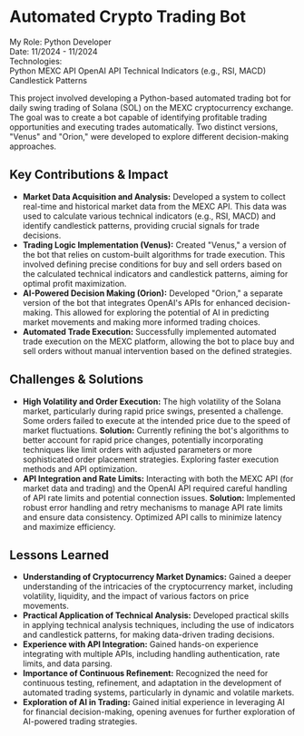 <h1 class="text-4xl font-bold mb-8">Automated Crypto Trading Bot</h1>
<div class="project-container">
    <div class="role-tech-container">
        <div class="role-container">
            <span class="role-label">My Role:</span>
            <span class="role-text">Python Developer</span>
        </div>
        <div class="role-container">
            <span class="role-label">Date:</span>
            <span class="role-text">11/2024 - 11/2024</span>
        </div>
        <div class="tech-container">
            <span class="tech-label">Technologies:</span>
            <div class="tech-list">
                <span class="tech-badge">Python</span>
                <span class="tech-badge">MEXC API</span>
                <span class="tech-badge">OpenAI API</span>
                <span class="tech-badge">Technical Indicators (e.g., RSI, MACD)</span> <span class="tech-badge">Candlestick Patterns</span>
            </div>
        </div>
    </div>
    <p class="project-description">
        This project involved developing a Python-based automated trading bot for daily swing trading of Solana (SOL) on the MEXC cryptocurrency exchange.  The goal was to create a bot capable of identifying profitable trading opportunities and executing trades automatically.  Two distinct versions, "Venus" and "Orion," were developed to explore different decision-making approaches.
    </p>
    <h2 class="section-heading">Key Contributions & Impact</h2>
    <ul>
        <li>
            <strong>Market Data Acquisition and Analysis:</strong>
            Developed a system to collect real-time and historical market data from the MEXC API.  This data was used to calculate various technical indicators (e.g., RSI, MACD) and identify candlestick patterns, providing crucial signals for trade decisions.
        </li>
        <li>
            <strong>Trading Logic Implementation (Venus):</strong>
            Created "Venus," a version of the bot that relies on custom-built algorithms for trade execution.  This involved defining precise conditions for buy and sell orders based on the calculated technical indicators and candlestick patterns, aiming for optimal profit maximization.
        </li>
        <li>
            <strong>AI-Powered Decision Making (Orion):</strong>
            Developed "Orion," a separate version of the bot that integrates OpenAI's APIs for enhanced decision-making.  This allowed for exploring the potential of AI in predicting market movements and making more informed trading choices.
        </li>
        <li>
            <strong>Automated Trade Execution:</strong>
            Successfully implemented automated trade execution on the MEXC platform, allowing the bot to place buy and sell orders without manual intervention based on the defined strategies.
        </li>
    </ul>
    <h2 class="section-heading">Challenges & Solutions</h2>
    <ul>
        <li>
            <div class="challenge-solution">
                <strong>High Volatility and Order Execution:</strong> The high volatility of the Solana market, particularly during rapid price swings, presented a challenge.  Some orders failed to execute at the intended price due to the speed of market fluctuations.
                <span class="solution">
      <strong>Solution:</strong>  Currently refining the bot's algorithms to better account for rapid price changes, potentially incorporating techniques like limit orders with adjusted parameters or more sophisticated order placement strategies.  Exploring faster execution methods and API optimization.
    </span>
            </div>
        </li>
        <li>
            <div class="challenge-solution">
                <strong>API Integration and Rate Limits:</strong> Interacting with both the MEXC API (for market data and trading) and the OpenAI API required careful handling of API rate limits and potential connection issues.
                <span class="solution">
              <strong>Solution:</strong> Implemented robust error handling and retry mechanisms to manage API rate limits and ensure data consistency.  Optimized API calls to minimize latency and maximize efficiency.
            </span>
            </div>
        </li>
    </ul>
    <h2 class="section-heading">Lessons Learned</h2>
    <ul>
        <li>
            <strong>Understanding of Cryptocurrency Market Dynamics:</strong> Gained a deeper understanding of the intricacies of the cryptocurrency market, including volatility, liquidity, and the impact of various factors on price movements.
        </li>
        <li>
            <strong>Practical Application of Technical Analysis:</strong>  Developed practical skills in applying technical analysis techniques, including the use of indicators and candlestick patterns, for making data-driven trading decisions.
        </li>
        <li>
            <strong>Experience with API Integration:</strong>  Gained hands-on experience integrating with multiple APIs, including handling authentication, rate limits, and data parsing.
        </li>
        <li>
            <strong>Importance of Continuous Refinement:</strong>  Recognized the need for continuous testing, refinement, and adaptation in the development of automated trading systems, particularly in dynamic and volatile markets.
        </li>
        <li>
            <strong>Exploration of AI in Trading:</strong> Gained initial experience in leveraging AI for financial decision-making, opening avenues for further exploration of AI-powered trading strategies.
        </li>
    </ul>
</div>